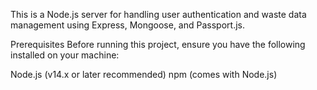 This is a Node.js server for handling user authentication and waste data management using Express, Mongoose, and Passport.js.

Prerequisites
Before running this project, ensure you have the following installed on your machine:

Node.js (v14.x or later recommended)
npm (comes with Node.js)
